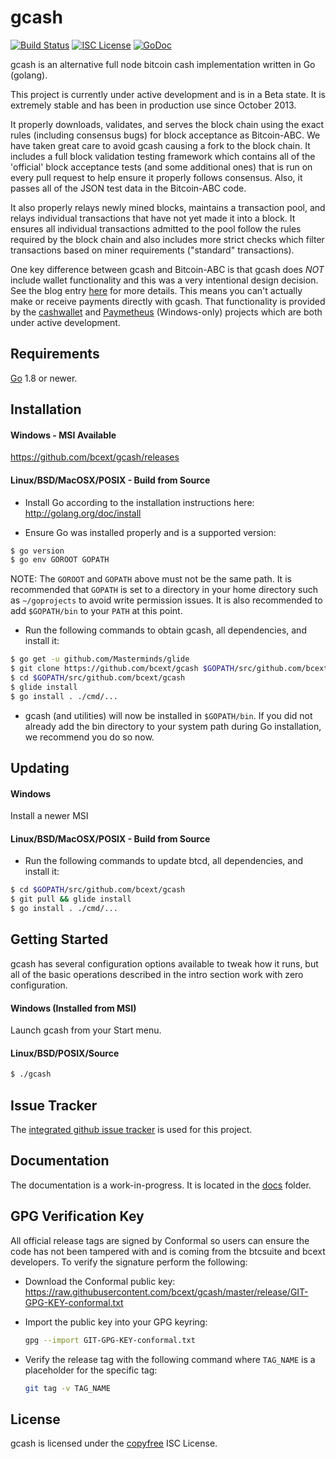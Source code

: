 gcash
====

[![Build Status](https://travis-ci.org/bcext/gcash.png?branch=master)](https://travis-ci.org/bcext/gcash)
[![ISC License](http://img.shields.io/badge/license-ISC-blue.svg)](http://copyfree.org)
[![GoDoc](https://img.shields.io/badge/godoc-reference-blue.svg)](http://godoc.org/github.com/bcext/gcash)

gcash is an alternative full node bitcoin cash implementation written in Go (golang).

This project is currently under active development and is in a Beta state.  It
is extremely stable and has been in production use since October 2013.

It properly downloads, validates, and serves the block chain using the exact
rules (including consensus bugs) for block acceptance as Bitcoin-ABC.  We have
taken great care to avoid gcash causing a fork to the block chain.  It includes a
full block validation testing framework which contains all of the 'official'
block acceptance tests (and some additional ones) that is run on every pull
request to help ensure it properly follows consensus.  Also, it passes all of
the JSON test data in the Bitcoin-ABC code.

It also properly relays newly mined blocks, maintains a transaction pool, and
relays individual transactions that have not yet made it into a block.  It
ensures all individual transactions admitted to the pool follow the rules
required by the block chain and also includes more strict checks which filter
transactions based on miner requirements ("standard" transactions).

One key difference between gcash and Bitcoin-ABC is that gcash does *NOT* include
wallet functionality and this was a very intentional design decision.  See the
blog entry [here](https://blog.conformal.com/btcd-not-your-moms-bitcoin-daemon)
for more details.  This means you can't actually make or receive payments
directly with gcash.  That functionality is provided by the
[cashwallet](https://github.com/bcext/cashwallet) and
[Paymetheus](https://github.com/btcsuite/Paymetheus) (Windows-only) projects
which are both under active development.

## Requirements

[Go](http://golang.org) 1.8 or newer.

## Installation

#### Windows - MSI Available

https://github.com/bcext/gcash/releases

#### Linux/BSD/MacOSX/POSIX - Build from Source

- Install Go according to the installation instructions here:
  http://golang.org/doc/install

- Ensure Go was installed properly and is a supported version:

```bash
$ go version
$ go env GOROOT GOPATH
```

NOTE: The `GOROOT` and `GOPATH` above must not be the same path.  It is
recommended that `GOPATH` is set to a directory in your home directory such as
`~/goprojects` to avoid write permission issues.  It is also recommended to add
`$GOPATH/bin` to your `PATH` at this point.

- Run the following commands to obtain gcash, all dependencies, and install it:

```bash
$ go get -u github.com/Masterminds/glide
$ git clone https://github.com/bcext/gcash $GOPATH/src/github.com/bcext/gcash
$ cd $GOPATH/src/github.com/bcext/gcash
$ glide install
$ go install . ./cmd/...
```

- gcash (and utilities) will now be installed in ```$GOPATH/bin```.  If you did
  not already add the bin directory to your system path during Go installation,
  we recommend you do so now.

## Updating

#### Windows

Install a newer MSI

#### Linux/BSD/MacOSX/POSIX - Build from Source

- Run the following commands to update btcd, all dependencies, and install it:

```bash
$ cd $GOPATH/src/github.com/bcext/gcash
$ git pull && glide install
$ go install . ./cmd/...
```

## Getting Started

gcash has several configuration options available to tweak how it runs, but all
of the basic operations described in the intro section work with zero
configuration.

#### Windows (Installed from MSI)

Launch gcash from your Start menu.

#### Linux/BSD/POSIX/Source

```bash
$ ./gcash
```

## Issue Tracker

The [integrated github issue tracker](https://github.com/bcext/gcash/issues)
is used for this project.

## Documentation

The documentation is a work-in-progress.  It is located in the [docs](https://github.com/bcext/gcash/tree/master/docs) folder.

## GPG Verification Key

All official release tags are signed by Conformal so users can ensure the code
has not been tampered with and is coming from the btcsuite and bcext developers.
To verify the signature perform the following:

- Download the Conformal public key:
  https://raw.githubusercontent.com/bcext/gcash/master/release/GIT-GPG-KEY-conformal.txt

- Import the public key into your GPG keyring:
  ```bash
  gpg --import GIT-GPG-KEY-conformal.txt
  ```

- Verify the release tag with the following command where `TAG_NAME` is a
  placeholder for the specific tag:
  ```bash
  git tag -v TAG_NAME
  ```

## License

gcash is licensed under the [copyfree](http://copyfree.org) ISC License.
